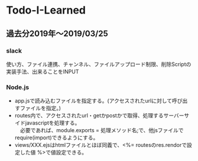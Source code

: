# Todo-I-Learned

## 過去分2019年～2019/03/25
### slack
使い方、ファイル連携、チャンネル、ファイルアップロード制限、削除Scriptの実装手法、出来ることをINPUT

### Node.js
- app.jsで読み込むファイルを指定する。(アクセスされたurlに対して呼び出すファイルを指定。)  
- routes内で、アクセスされたurl・getかpostかで取得、処理するサーバーサイドjavascriptを処理する。  
　必要であれば、module.exports = 処理メソッド名;で、他jsファイルで require(import)できるようにする。  
- views/XXX.ejsはhtmlファイルとほぼ同義で、<%= routesのres.rendorで設定した値 %>で値設定できる。  
